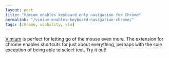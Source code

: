 ```yaml
---
layout: post
title: "Vimium enables keyboard only navigation for Chrome"
permalink: "/vimium-enables-keyboard-navigation-chrome/"
tags: [chrome, usability, vim]
---
```


<a href="http://vimium.github.com/">Vimium</a> is perfect for letting go of the mouse even more. The extension for chrome enables shortcuts for just about everything, perhaps with the sole exception of being able to select text. Try it out!
